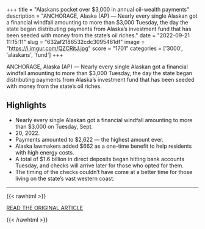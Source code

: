 +++
title = "Alaskans pocket over $3,000 in annual oil-wealth payments"
description = "ANCHORAGE, Alaska (AP) — Nearly every single Alaskan got a financial windfall amounting to more than $3,000 Tuesday, the day the state began distributing payments from Alaska’s investment fund that has been seeded with money from the state’s oil riches."
date = "2022-09-21 11:15:11"
slug = "632af2186532cdc3095461df"
image = "https://i.imgur.com/QZCRitJ.jpg"
score = "1701"
categories = ['3000', 'alaskans', 'fund']
+++

ANCHORAGE, Alaska (AP) — Nearly every single Alaskan got a financial windfall amounting to more than $3,000 Tuesday, the day the state began distributing payments from Alaska’s investment fund that has been seeded with money from the state’s oil riches.

## Highlights

- Nearly every single Alaskan got a financial windfall amounting to more than $3,000 on Tuesday, Sept.
- 20, 2022.
- Payments amounted to $2,622 — the highest amount ever.
- Alaska lawmakers added $662 as a one-time benefit to help residents with high energy costs.
- A total of $1.6 billion in direct deposits began hitting bank accounts Tuesday, and checks will arrive later for those who opted for them.
- The timing of the checks couldn’t have come at a better time for those living on the state’s vast western coast.

---

{{< rawhtml >}}
  <p class="article-category">
    <a target="_blank" href="https://apnews.com/article/inflation-alaska-anchorage-b084bb09ebe256c43a488c186b846c44?utm_source=homepage&amp;utm_medium=TopNews&amp;utm_campaign=position_10">READ THE ORIGINAL ARTICLE</a>
  </p>
{{< /rawhtml >}}

